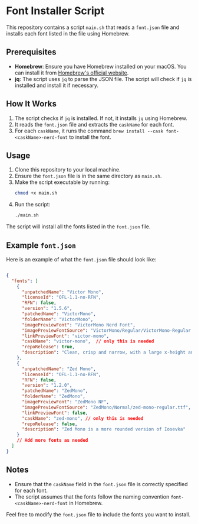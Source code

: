 # Font Installer Script

This repository contains a script `main.sh` that reads a `font.json` file and installs each font listed in the file using Homebrew.

## Prerequisites

- **Homebrew**: Ensure you have Homebrew installed on your macOS. You can install it from [Homebrew's official website](https://brew.sh/).
- **jq**: The script uses `jq` to parse the JSON file. The script will check if `jq` is installed and install it if necessary.

## How It Works

1. The script checks if `jq` is installed. If not, it installs `jq` using Homebrew.
2. It reads the `font.json` file and extracts the `caskName` for each font.
3. For each `caskName`, it runs the command `brew install --cask font-<caskName>-nerd-font` to install the font.

## Usage

1. Clone this repository to your local machine.
2. Ensure the `font.json` file is in the same directory as `main.sh`.
3. Make the script executable by running:
   ```sh
   chmod +x main.sh
   ```
4. Run the script:
   ```sh
   ./main.sh
   ```

The script will install all the fonts listed in the `font.json` file.

## Example `font.json`

Here is an example of what the `font.json` file should look like:

```json

{
  "fonts": [
    {
      "unpatchedName": "Victor Mono",
      "licenseId": "OFL-1.1-no-RFN",
      "RFN": false,
      "version": "1.5.6",
      "patchedName": "VictorMono",
      "folderName": "VictorMono",
      "imagePreviewFont": "VictorMono Nerd Font",
      "imagePreviewFontSource": "VictorMono/Regular/VictorMono-Regular.ttf",
      "linkPreviewFont": "victor-mono",
      "caskName": "victor-mono",  // only this is needed
      "repoRelease": true,
      "description": "Clean, crisp and narrow, with a large x-height and clear punctuation"
    },
    {
      "unpatchedName": "Zed Mono",
      "licenseId": "OFL-1.1-no-RFN",
      "RFN": false,
      "version": "1.2.0",
      "patchedName": "ZedMono",
      "folderName": "ZedMono",
      "imagePreviewFont": "ZedMono NF",
      "imagePreviewFontSource": "ZedMono/Normal/zed-mono-regular.ttf",
      "linkPreviewFont": false,
      "caskName": "zed-mono", // only this is needed
      "repoRelease": false,
      "description": "Zed Mono is a more rounded version of Iosevka"
    }
    // Add more fonts as needed
  ]
}
```

## Notes

- Ensure that the `caskName` field in the `font.json` file is correctly specified for each font.
- The script assumes that the fonts follow the naming convention `font-<caskName>-nerd-font` in Homebrew.

Feel free to modify the `font.json` file to include the fonts you want to install.